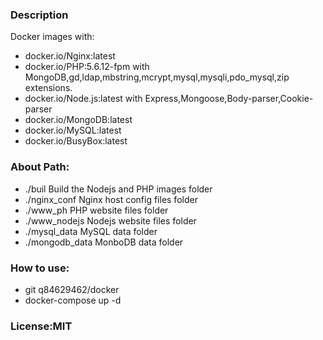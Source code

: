 ### Description
Docker images with:
- docker.io/Nginx:latest
- docker.io/PHP:5.6.12-fpm with MongoDB,gd,ldap,mbstring,mcrypt,mysql,mysqli,pdo_mysql,zip extensions.
- docker.io/Node.js:latest with Express,Mongoose,Body-parser,Cookie-parser
- docker.io/MongoDB:latest
- docker.io/MySQL:latest
- docker.io/BusyBox:latest
### About Path:
- ./buil						Build the Nodejs and PHP images folder
- ./nginx_conf			Nginx host config files folder
- ./www_ph					PHP website files folder
- ./www_nodejs			Nodejs website files folder
- ./mysql_data			MySQL data folder
- ./mongodb_data		MonboDB data folder
### How to use:
- git q84629462/docker
- docker-compose up -d
### License:MIT

